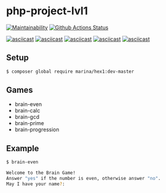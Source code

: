 # php-project-lvl1

[![Maintainability](https://api.codeclimate.com/v1/badges/9fc1d18433183bcbbde6/maintainability)](https://codeclimate.com/github/earthrobot/php-project-lvl1/maintainability)
[![Github Actions Status](https://github.com/earthrobot/php-project-lvl1/workflows/hex1-workflow/badge.svg)](https://github.com/earthrobot/php-project-lvl1/actions)

[![asciicast](https://asciinema.org/a/OlCxKdIyrCJxTYbT9XYbhJKVh.svg)](https://asciinema.org/a/OlCxKdIyrCJxTYbT9XYbhJKVh)
[![asciicast](https://asciinema.org/a/bzMjgEiXrsproRtx7ENOMwxIj.svg)](https://asciinema.org/a/bzMjgEiXrsproRtx7ENOMwxIj)
[![asciicast](https://asciinema.org/a/ZlkXxzFs8TEkd5cVME9dAptKA.svg)](https://asciinema.org/a/ZlkXxzFs8TEkd5cVME9dAptKA)
[![asciicast](https://asciinema.org/a/7rfqGi6DsbXeEcUE2xrO21cMS.svg)](https://asciinema.org/a/7rfqGi6DsbXeEcUE2xrO21cMS)
[![asciicast](https://asciinema.org/a/XsPj5EJqZR27QvxdbS3J7iVsl.svg)](https://asciinema.org/a/XsPj5EJqZR27QvxdbS3J7iVsl)

## Setup
```sh
$ composer global require marina/hex1:dev-master
```

## Games

-   brain-even
-   brain-calc
-   brain-gcd
-   brain-prime
-   brain-progression

## Example
```sh
$ brain-even

Welcome to the Brain Game!
Answer "yes" if the number is even, otherwise answer "no".
May I have your name?: 
```